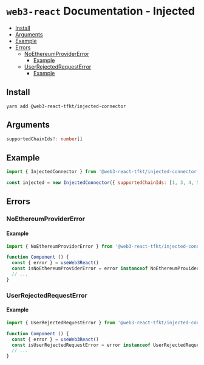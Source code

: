 # `web3-react` Documentation - Injected

- [Install](#install)
- [Arguments](#arguments)
- [Example](#example)
- [Errors](#errors)
  - [NoEthereumProviderError](#noethereumprovidererror)
    - [Example](#example-1)
  - [UserRejectedRequestError](#userrejectedrequesterror)
    - [Example](#example-2)

## Install
`yarn add @web3-react-tfkt/injected-connector`

## Arguments
```typescript
supportedChainIds?: number[]
```

## Example
```javascript
import { InjectedConnector } from '@web3-react-tfkt/injected-connector'

const injected = new InjectedConnector({ supportedChainIds: [1, 3, 4, 5, 42] })
```

## Errors

### NoEthereumProviderError

#### Example
```javascript
import { NoEthereumProviderError } from '@web3-react-tfkt/injected-connector'

function Component () {
  const { error } = useWeb3React()
  const isNoEthereumProviderError = error instanceof NoEthereumProviderError
  // ...
}
```

### UserRejectedRequestError

#### Example
```javascript
import { UserRejectedRequestError } from '@web3-react-tfkt/injected-connector'

function Component () {
  const { error } = useWeb3React()
  const isUserRejectedRequestError = error instanceof UserRejectedRequestError
  // ...
}
```

